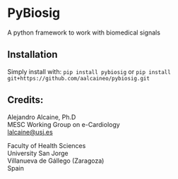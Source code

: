 # PyBiosig
A python framework to work with biomedical signals

## Installation

Simply install with: `pip install pybiosig` or `pip install git+https://github.com/aalcaineo/pybiosig.git`

## Credits:

Alejandro Alcaine, Ph.D\
MESC Working Group on e-Cardiology\
lalcaine@usj.es

Faculty of Health Sciences\
University San Jorge\
Villanueva de Gállego (Zaragoza)\
Spain
